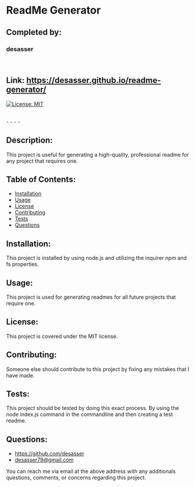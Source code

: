 
# ReadMe Generator
## Completed by: 
### desasser

<br />

## Link: https://desasser.github.io/readme-generator/
[![License: MIT](https://img.shields.io/badge/License-MIT-yellow.svg)](https://opensource.org/licenses/MIT)

<br />
- - - - 

## Description: 
This project is useful for generating a high-quality, professional readme for any project that requires one.

## Table of Contents: 
* [Installation](#installation)
* [Usage](#usage)
* [License](#license)
* [Contributing](#contributing)
* [Tests](#tests)
* [Questions](#questions)

## Installation: 
This project is installed by using node.js and utilizing the inquirer npm and fs properties.

## Usage: 
This project is used for generating readmes for all future projects that require one.

## License: 
This project is covered under the MIT license.

## Contributing: 
Someone else should contribute to this project by fixing any mistakes that I have made.

## Tests: 
This project should be tested by doing this exact process. By using the node index.js command in the commandline and then creating a test readme.

## Questions:
* https://github.com/desasser
* desasser79@gmail.com

You can reach me via email at the above address with any additionals questions, comments, or concerns regarding this project.
